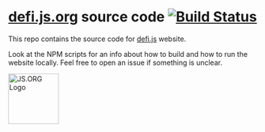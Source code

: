 # [defi.js.org](http://defi.js.org) source code [![Build Status](https://travis-ci.org/finom/defi.js.org.svg)](https://travis-ci.org/finom/defi.js.org)

This repo contains the source code for [defi.js](https://github.com/finom/defi) website.

Look at the NPM scripts for an info about how to build and how to run the website locally. Feel free to open an issue if something is unclear.

<a href="http://js.org" target="_blank" title="JS.ORG | JavaScript Community">
<img src="http://logo.js.org/dark_horz.png" width="102" alt="JS.ORG Logo"/></a>
